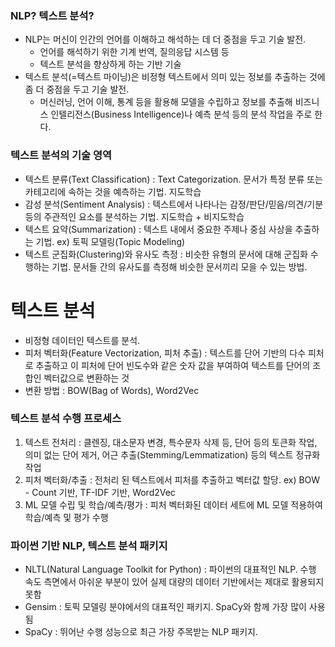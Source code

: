 ### NLP? 텍스트 분석?
* NLP는 머신이 인간의 언어를 이해하고 해석하는 데 더 중점을 두고 기술 발전.
    * 언어를 해석하기 위한 기계 번역, 질의응답 시스템 등
    * 텍스트 분석을 향상하게 하는 기반 기술
* 텍스트 분석(=텍스트 마이닝)은 비정형 텍스트에서 의미 있는 정보를 추출하는 것에 좀 더 중점을 두고 기술 발전.
    * 머신러닝, 언어 이해, 통계 등을 활용해 모델을 수립하고 정보를 추출해 비즈니스 인텔리전스(Business Intelligence)나 예측 분석 등의 분석 작업을 주로 한다.

### 텍스트 분석의 기술 영역
* 텍스트 분류(Text Classification) : Text Categorization. 문서가 특정 분류 또는 카테고리에 속하는 것을 예측하는 기법. 지도학습
* 감성 분석(Sentiment Analysis) : 텍스트에서 나타나는 감정/판단/믿음/의견/기분 등의 주관적인 요소를 분석하는 기법. 지도학습 + 비지도학습
* 텍스트 요약(Summarization) : 텍스트 내에서 중요한 주제나 중심 사상을 추출하는 기법. ex) 토픽 모델링(Topic Modeling)
* 텍스트 군집화(Clustering)와 유사도 측정 : 비슷한 유형의 문서에 대해 군집화 수행하는 기법. 문서들 간의 유사도를 측정해 비슷한 문서끼리 모을 수 있는 방법.

# 텍스트 분석
* 비정형 데이터인 텍스트를 분석.
* 피처 벡터화(Feature Vectorization, 피처 추출) : 텍스트를 단어 기반의 다수 피처로 추출하고 이 피처에 단어 빈도수와 같은 숫자 값을 부여하여 텍스트를 단어의 조합인 벡터값으로 변환하는 것
* 변환 방법 : BOW(Bag of Words), Word2Vec

### 텍스트 분석 수행 프로세스
1. 텍스트 전처리 : 클렌징, 대소문자 변경, 특수문자 삭제 등, 단어 등의 토큰화 작업, 의미 없는 단어 제거, 어근 추출(Stemming/Lemmatization) 등의 텍스트 정규화 작업
2. 피처 벡터화/추출 : 전처리 된 텍스트에서 피처를 추출하고 벡터값 할당. ex) BOW - Count 기반, TF-IDF 기반, Word2Vec
3. ML 모델 수립 및 학습/예측/평가 : 피처 벡터화된 데이터 세트에 ML 모델 적용하여 학습/예측 및 평가 수행

### 파이썬 기반 NLP, 텍스트 분석 패키지
* NLTL(Natural Language Toolkit for Python) : 파이썬의 대표적인 NLP. 수행 속도 측면에서 아쉬운 부분이 있어 실제 대량의 데이터 기반에서는 제대로 활용되지 못함
* Gensim : 토픽 모델링 분야에서의 대표적인 패키지. SpaCy와 함께 가장 많이 사용됨
* SpaCy : 뛰어난 수행 성능으로 최근 가장 주목받는 NLP 패키지.
